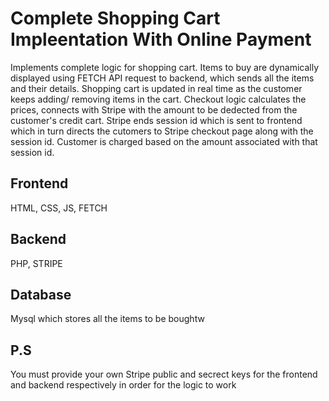 # Complete Shopping Cart Impleentation With Online Payment
Implements complete logic for shopping cart.
Items to buy are dynamically displayed using FETCH API request to backend, which sends all the items and their details.
Shopping cart is updated in real time as the customer keeps adding/ removing items in the cart.
Checkout logic calculates the prices, connects with Stripe with the amount to be dedected from the customer's credit cart.
Stripe ends session id which is sent to frontend which in turn directs the cutomers to Stripe checkout page along with the session id.
Customer is charged based on the amount associated with that session id.
## Frontend
HTML, CSS, JS, FETCH
## Backend
PHP, STRIPE
## Database
Mysql which stores all the items to be boughtw

## P.S 
You must provide your own Stripe public and secrect keys for the frontend and backend respectively in order for the logic to work